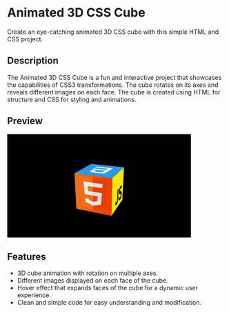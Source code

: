# Animated 3D CSS Cube

Create an eye-catching animated 3D CSS cube with this simple HTML and CSS project.

## Description

The Animated 3D CSS Cube is a fun and interactive project that showcases the capabilities of CSS3 transformations. The cube rotates on its axes and reveals different images on each face. The cube is created using HTML for structure and CSS for styling and animations.

## Preview

![Animated 3D CSS Cube Preview](cubo.gif)

## Features

- 3D cube animation with rotation on multiple axes.
- Different images displayed on each face of the cube.
- Hover effect that expands faces of the cube for a dynamic user experience.
- Clean and simple code for easy understanding and modification.
